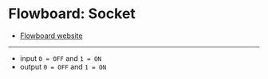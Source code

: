 # Flowboard: Socket

- [Flowboard website](https://www.totaljs.com/flowboard/)

---

- input `0 = OFF` and `1 = ON`
- output `0 = OFF` and `1 = ON`